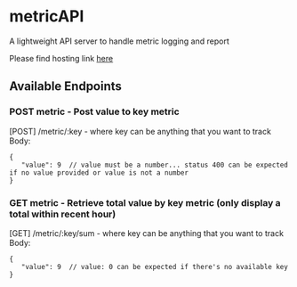 # metricAPI
 A lightweight API server to handle metric logging and report
 
 Please find hosting link [here](https://metric-reporting.herokuapp.com/)

## Available Endpoints

### POST metric - Post value to key metric
[POST] /metric/:key - where key can be anything that you want to track
Body: 
```
{
   "value": 9  // value must be a number... status 400 can be expected if no value provided or value is not a number
}
```

### GET metric - Retrieve total value by key metric (only display a total within recent hour)
[GET] /metric/:key/sum - where key can be anything that you want to track
Body: 
```
{
   "value": 9  // value: 0 can be expected if there's no available key
}
```
